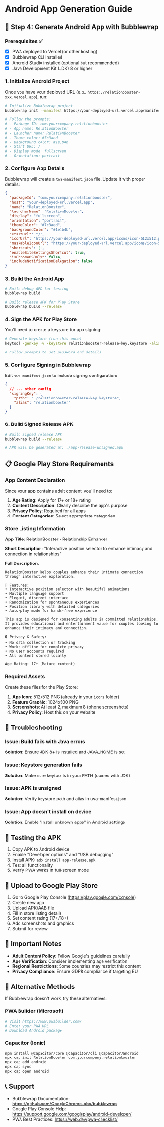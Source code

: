 # Android App Generation Guide

## 🎯 Step 4: Generate Android App with Bubblewrap

### Prerequisites ✅
- [x] PWA deployed to Vercel (or other hosting)
- [x] Bubblewrap CLI installed
- [x] Android Studio installed (optional but recommended)
- [x] Java Development Kit (JDK) 8 or higher

### 1. Initialize Android Project

Once you have your deployed URL (e.g., `https://relationbooster-xxx.vercel.app`), run:

```bash
# Initialize Bubblewrap project
bubblewrap init --manifest https://your-deployed-url.vercel.app/manifest.json

# Follow the prompts:
# - Package ID: com.yourcompany.relationbooster
# - App name: RelationBooster
# - Launcher name: RelationBooster
# - Theme color: #7c3aed
# - Background color: #1e1b4b
# - Start URL: /
# - Display mode: fullscreen
# - Orientation: portrait
```

### 2. Configure App Details

Bubblewrap will create a `twa-manifest.json` file. Update it with proper details:

```json
{
  "packageId": "com.yourcompany.relationbooster",
  "host": "your-deployed-url.vercel.app",
  "name": "RelationBooster",
  "launcherName": "RelationBooster",
  "display": "fullscreen",
  "orientation": "portrait",
  "themeColor": "#7c3aed",
  "backgroundColor": "#1e1b4b",
  "startUrl": "/",
  "iconUrl": "https://your-deployed-url.vercel.app/icons/icon-512x512.png",
  "maskableIconUrl": "https://your-deployed-url.vercel.app/icons/icon-512x512.png",
  "shortcuts": [],
  "enableSiteSettingsShortcut": true,
  "isChromeOSOnly": false,
  "includeNotificationDelegation": false
}
```

### 3. Build the Android App

```bash
# Build debug APK for testing
bubblewrap build

# Build release APK for Play Store
bubblewrap build --release
```

### 4. Sign the APK for Play Store

You'll need to create a keystore for app signing:

```bash
# Generate keystore (run this once)
keytool -genkey -v -keystore relationbooster-release-key.keystore -alias relationbooster -keyalg RSA -keysize 2048 -validity 10000

# Follow prompts to set password and details
```

### 5. Configure Signing in Bubblewrap

Edit `twa-manifest.json` to include signing configuration:

```json
{
  // ... other config
  "signingKey": {
    "path": "./relationbooster-release-key.keystore",
    "alias": "relationbooster"
  }
}
```

### 6. Build Signed Release APK

```bash
# Build signed release APK
bubblewrap build --release

# APK will be generated at: ./app-release-unsigned.apk
```

## 📋 Google Play Store Requirements

### App Content Declaration

Since your app contains adult content, you'll need to:

1. **Age Rating**: Apply for 17+ or 18+ rating
2. **Content Description**: Clearly describe the app's purpose
3. **Privacy Policy**: Required for all apps
4. **Content Categories**: Select appropriate categories

### Store Listing Information

**App Title**: RelationBooster - Relationship Enhancer

**Short Description**: 
"Interactive position selector to enhance intimacy and connection in relationships"

**Full Description**:
```
RelationBooster helps couples enhance their intimate connection through interactive exploration.

🌟 Features:
• Interactive position selector with beautiful animations
• Multiple language support
• Elegant, discreet interface
• Randomization for spontaneous experiences
• Position library with detailed categories
• Auto-play mode for hands-free experience

This app is designed for consenting adults in committed relationships. It provides educational and entertainment value for couples looking to enhance their intimacy and connection.

🔒 Privacy & Safety:
• No data collection or tracking
• Works offline for complete privacy
• No user accounts required
• All content stored locally

Age Rating: 17+ (Mature content)
```

### Required Assets

Create these files for the Play Store:

1. **App Icon**: 512x512 PNG (already in your `icons` folder)
2. **Feature Graphic**: 1024x500 PNG
3. **Screenshots**: At least 2, maximum 8 (phone screenshots)
4. **Privacy Policy**: Host this on your website

## 🔧 Troubleshooting

### Issue: Build fails with Java errors
**Solution**: Ensure JDK 8+ is installed and JAVA_HOME is set

### Issue: Keystore generation fails
**Solution**: Make sure keytool is in your PATH (comes with JDK)

### Issue: APK is unsigned
**Solution**: Verify keystore path and alias in twa-manifest.json

### Issue: App doesn't install on device
**Solution**: Enable "Install unknown apps" in Android settings

## 📱 Testing the APK

1. Copy APK to Android device
2. Enable "Developer options" and "USB debugging"
3. Install APK: `adb install app-release.apk`
4. Test all functionality
5. Verify PWA works in full-screen mode

## 🚀 Upload to Google Play Store

1. Go to Google Play Console (https://play.google.com/console)
2. Create new app
3. Upload APK/AAB file
4. Fill in store listing details
5. Set content rating (17+/18+)
6. Add screenshots and graphics
7. Submit for review

## 📝 Important Notes

- **Adult Content Policy**: Follow Google's guidelines carefully
- **Age Verification**: Consider implementing age verification
- **Regional Restrictions**: Some countries may restrict this content
- **Privacy Compliance**: Ensure GDPR compliance if targeting EU

## 🎯 Alternative Methods

If Bubblewrap doesn't work, try these alternatives:

### PWA Builder (Microsoft)
```bash
# Visit https://www.pwabuilder.com/
# Enter your PWA URL
# Download Android package
```

### Capacitor (Ionic)
```bash
npm install @capacitor/core @capacitor/cli @capacitor/android
npx cap init RelationBooster com.yourcompany.relationbooster
npx cap add android
npx cap sync
npx cap open android
```

## 📞 Support

- Bubblewrap Documentation: https://github.com/GoogleChromeLabs/bubblewrap
- Google Play Console Help: https://support.google.com/googleplay/android-developer/
- PWA Best Practices: https://web.dev/pwa-checklist/ 